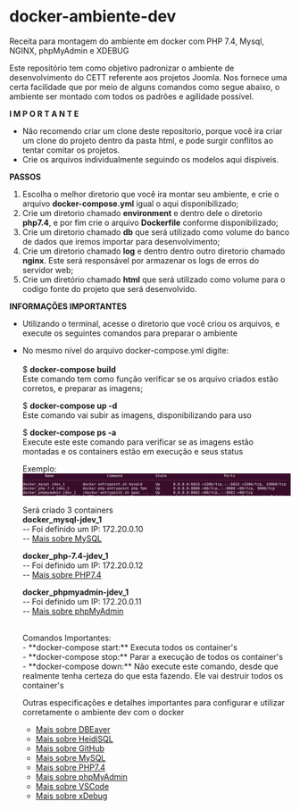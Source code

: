 # docker-ambiente-dev
Receita para montagem do ambiente em docker com PHP 7.4, Mysql, NGINX, phpMyAdmin e XDEBUG

Este repositório tem como objetivo padronizar o ambiente de desenvolvimento do CETT referente aos projetos Joomla.
Nos fornece uma certa facilidade que por meio de alguns comandos como segue abaixo, o ambiente ser montado com todos os padrões e agilidade possível.


**I M P O R T A N T E**
- Não recomendo criar um clone deste repositorio, porque você ira criar um clone do projeto dentro da pasta html, e pode surgir conflitos ao tentar comitar os projetos.
- Crie os arquivos individualmente seguindo os modelos aqui dispiveis.


**PASSOS**
1) Escolha o melhor diretorio que você ira montar seu ambiente, e crie o arquivo **docker-compose.yml** igual o aqui disponibilizado;
2) Crie um diretorio chamado **environment** e dentro dele o diretorio **php7.4**, e por fim crie o arquivo **Dockerfile** conforme disponibilizado;
3) Crie um diretorio chamado **db** que será utilizado como volume do banco de dados que iremos importar para desenvolvimento;
4) Crie um diretorio chamado **log** e dentro dentro outro diretorio chamado **nginx**. Este será responsável por armazenar os logs de erros do servidor web;
5) Crie um diretório chamado **html** que será utilizado como volume para o codigo fonte do projeto que será desenvolvido.


**INFORMAÇÕES IMPORTANTES**
- Utilizando o terminal, acesse o diretorio que você criou os arquivos, e execute os seguintes comandos para preparar o ambiente
- No mesmo nível do arquivo docker-compose.yml digite:<br/><br/>
  $ **docker-compose build**<br/>
  Este comando tem como função verificar se os arquivo criados estão corretos, e preparar as imagens;<br/>
  
  $ **docker-compose up -d**<br/>
  Este comando vai subir as imagens, disponibilizando para uso<br/>
  
  $ **docker-compose ps -a**<br/>
  Execute este este comando para verificar se as imagens estão montadas e os containers estão em execução e seus status<br/>
  
  Exemplo:
  ![Exemplo do ambiente rodando](assets/images/ambiente-docker-compos-ps-a.png)
  <br/>
  
  Será criado 3 containers<br/>
  **docker_mysql-jdev_1** <br/>
  -- Foi definido um IP: 172.20.0.10<br/>
  -- [Mais sobre MySQL](https://github.com/jlowcode/docker-ambiente-dev/tree/main/documentation/mysql.md)

  **docker_php-7.4-jdev_1**<br/>
  -- Foi definido um IP: 172.20.0.12<br/>
  -- [Mais sobre PHP7.4](https://github.com/jlowcode/docker-ambiente-dev/tree/main/documentation/php74.md)

  **docker_phpmyadmin-jdev_1**<br/>
  -- Foi definido um IP: 172.20.0.11<br/>
  -- [Mais sobre phpMyAdmin](https://github.com/jlowcode/docker-ambiente-dev/tree/main/documentation/phpmyadmin.md)

  <br/>
  Comandos Importantes:<br/>
  - **docker-compose start:** Executa todos os container's<br/>
  - **docker-compose stop:** Parar a execução de todos os container's<br/>
  - **docker-compose down:** Não execute este comando, desde que realmente tenha certeza do que esta fazendo. Ele vai destruir todos os container's<br/>


  Outras especificações e detalhes importantes para configurar e utilizar corretamente o ambiente dev com o docker
  - [Mais sobre DBEaver](https://github.com/jlowcode/docker-ambiente-dev/tree/main/documentation/dbeaver.md)
  - [Mais sobre HeidiSQL](https://github.com/jlowcode/docker-ambiente-dev/tree/main/documentation/heidisql.md)
  - [Mais sobre GitHub](https://github.com/jlowcode/docker-ambiente-dev/tree/main/documentation/github.md)
  - [Mais sobre MySQL](https://github.com/jlowcode/docker-ambiente-dev/tree/main/documentation/mysql.md)
  - [Mais sobre PHP7.4](https://github.com/jlowcode/docker-ambiente-dev/tree/main/documentation/php74.md)
  - [Mais sobre phpMyAdmin](https://github.com/jlowcode/docker-ambiente-dev/tree/main/documentation/phpmyadmin.md)
  - [Mais sobre VSCode](https://github.com/jlowcode/docker-ambiente-dev/tree/main/documentation/vscode.md)
  - [Mais sobre xDebug](https://github.com/jlowcode/docker-ambiente-dev/tree/main/documentation/xdebug.md)